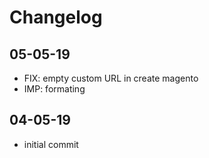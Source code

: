 # Changelog

## 05-05-19
* FIX: empty custom URL in create magento
* IMP: formating

## 04-05-19
* initial commit
